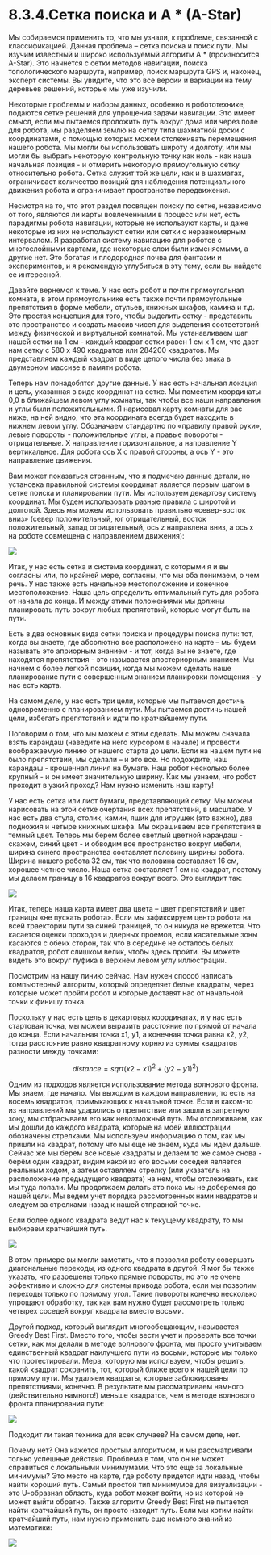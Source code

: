 # 8.3.4.Сетка поиска и A \* \(A-Star\)

  
Мы собираемся применить то, что мы узнали, к проблеме, связанной с классификацией. Данная проблема – сетка поиска и поиск пути. Мы изучим известный и широко используемый алгоритм A \* \(произносится A-Star\). Это начнется с сетки методов навигации, поиска топологического маршрута, например, поиск маршрута GPS и, наконец, эксперт системы. Вы увидите, что это все версии и вариации на тему деревьев решений, которые мы уже изучили.

  
Некоторые проблемы и наборы данных, особенно в робототехнике, подаются сетке решений для упрощения задачи навигации. Это имеет смысл, если мы пытаемся проложить путь вокруг дома или через поле для робота, мы разделяем землю на сетку типа шахматной доски с координатами, с помощью которых можем отслеживать перемещения нашего робота. Мы могли бы использовать широту и долготу, или мы могли бы выбрать некоторую контрольную точку как ноль - как наша начальная позиция - и отмерить некоторую прямоугольную сетку относительно робота. Сетка служит той же цели, как и в шахматах, ограничивает количество позиций для наблюдения потенциального движения робота и ограничивает пространство передвижения.

Несмотря на то, что этот раздел посвящен поиску по сетке, независимо от того, являются ли карты вовлеченными в процесс или нет, есть парадигмы робота навигации, которые не используют карты, и даже некоторые из них не используют сетки или сетки с неравномерным интервалом. Я разработал систему навигацию для роботов с многослойными картами, где некоторые слои были изменяемыми, а другие нет. Это богатая и плодородная почва для фантазии и экспериментов, и я рекомендую углубиться в эту тему, если вы найдете ее интересной.

Давайте вернемся к теме. У нас есть робот и почти прямоугольная комната, в этом прямоугольнике есть также почти прямоугольные препятствия в форме мебели, стульев, книжных шкафов, камина и т.д. Это простая концепция для того, чтобы выделить сетку - представить это пространство и создать массив чисел для выделения соответствий между физической и виртуальной комнатой. Мы устанавливаем шаг нашей сетки на 1 см - каждый квадрат сетки равен 1 см х 1 см, что дает нам сетку с 580 х 490 квадратов или 284200 квадратов. Мы представляем каждый квадрат в виде целого числа без знака в двумерном массиве в памяти робота.

Теперь нам понадобятся другие данные. У нас есть начальная локация и цель, указанная в виде координат на сетке. Мы поместим координаты 0,0 в ближайшем левом углу комнаты, так чтобы все наши направления и углы были положительными. Я нарисовал карту комнаты для вас ниже, на ней видно, что эта координата всегда будет находить в нижнем левом углу. Обозначаем стандартно по «правилу правой руки», левые повороты - положительные углы, а правые повороты - отрицательные. Х направление горизонтальное, а направление Y вертикальное. Для робота ось X с правой стороны, а ось Y - это направление движения.

Вам может показаться странным, что я подмечаю данные детали, но установка правильной системы координат является первым шагом в сетке поиска и планировании пути. Мы используем декартову систему координат. Мы будем использовать разные правила с широтой и долготой. Здесь мы можем использовать правильно «север-восток вниз» \(север положительный, юг отрицательный, восток положительный, запад отрицательный, ось z направлена ​​вниз, а ось x на роботе совмещена с направлением движения\):

![](../../.gitbook/assets/image%20%2813%29.png)

  
Итак, у нас есть сетка и система координат, с которыми я и вы согласны или, по крайней мере, согласны, что мы оба понимаем, о чем речь. У нас также есть начальное местоположение и конечное местоположение. Наша цель определить оптимальный путь для робота от начала до конца. И между этими положениями мы должны планировать путь вокруг любых препятствий, которые могут быть на пути.

Есть в два основных вида сетки поиска и процедуры поиска пути: тот, когда вы знаете, где абсолютно все расположено на карте – мы будем называть это априорным знанием - и тот, когда вы не знаете, где находятся препятствия - это называется апостериорным знанием. Мы начнем с более легкой позиции, когда мы можем сделать наше планирование пути с совершенным знанием планировки помещения - у нас есть карта.

На самом деле, у нас есть три цели, которые мы пытаемся достичь одновременно с планированием пути. Мы пытаемся достичь нашей цели, избегать препятствий и идти по кратчайшему пути.

Поговорим о том, что мы можем с этим сделать. Мы можем сначала взять карандаш \(наведите на него курсором в начале\) и провести воображаемую линию от нашего старта до цели. Если на нашем пути не было препятствий, мы сделали – и это все. Но подождите, наш карандаш - крошечная линия на бумаге. Наш робот несколько более крупный - и он имеет значительную ширину. Как мы узнаем, что робот проходит в узкий проход? Нам нужно изменить наш карту!

У нас есть сетка или лист бумаги, представляющий сетку. Мы можем нарисовать на этой сетке очертания всех препятствий, в масштабе. У нас есть два стула, столик, камин, ящик для игрушек \(это важно\), два подножия и четыре книжных шкафа. Мы окрашиваем все препятствия в темный цвет. Теперь мы берем более светлый цветной карандаш - скажем, синий цвет - и обводим все пространство вокруг мебели, ширина синего пространства составляет половину ширины робота. Ширина нашего робота 32 см, так что половина составляет 16 см, хорошее четное число. Наша сетка составляет 1 см на квадрат, поэтому мы делаем границу в 16 квадратов вокруг всего. Это выглядит так:

![](../../.gitbook/assets/image%20%2817%29.png)

  
Итак, теперь наша карта имеет два цвета – цвет препятствий и цвет границы «не пускать робота». Если мы зафиксируем центр робота на всей траектории пути за синей границей, то он никуда не врежется. Что касается оценки проходов и дверных проемов, если касательные зоны касаются с обеих сторон, так что в середине не осталось белых квадратов, робот слишком велик, чтобы здесь пройти. Вы можете видеть это вокруг пуфика в верхнем левом углу иллюстрации.

Посмотрим на нашу линию сейчас. Нам нужен способ написать компьютерный алгоритм, который определяет белые квадраты, через которые может пройти робот и которые доставят нас от начальной точки к финишу точка.

Поскольку у нас есть цель в декартовых координатах, и у нас есть стартовая точка, мы можем выразить расстояние по прямой от начала до конца. Если начальная точка x1, y1, а конечная точка равна x2, y2, тогда расстояние равно квадратному корню из суммы квадратов разности между точками:

$$
distance = sqrt(x2-x1)^2 + (y2-y1)^2)
$$

  
Одним из подходов является использование метода волнового фронта. Мы знаем, где начало. Мы выходим в каждом направлении, то есть на восемь квадратов, примыкающих к начальной точке. Если в каком-то из направлений мы ударились о препятствие или зашли в запретную зону, мы отбрасываем его как невозможный путь. Мы отслеживаем, как мы дошли до каждого квадрата, которые на моей иллюстрации обозначены стрелками. Мы используем информацию о том, как мы пришли на квадрат, потому что мы еще не знаем, куда мы идем дальше. Сейчас же мы берем все новые квадраты и делаем то же самое снова - берём один квадрат, видим какой из его восьми соседей является реальным ходом, а затем оставляем стрелку \(или указатель на расположение предыдущего квадрата\) на нем, чтобы отслеживать, как мы туда попали. Мы продолжаем делать это пока мы не доберемся до нашей цели. Мы ведем учет порядка рассмотренных нами квадратов и следуем за стрелками назад к нашей отправной точке.

Если более одного квадрата ведут нас к текущему квадрату, то мы выбираем кратчайший путь.

![](../../.gitbook/assets/image%20%287%29.png)

  
В этом примере вы могли заметить, что я позволил роботу совершать диагональные переходы, из одного квадрата в другой. Я мог бы также указать, что разрешены только прямые повороты, но это не очень эффективно и сложно для системы привода робота, если мы позволим переходы только по прямому угол. Такие повороты конечно несколько упрощают обработку, так как вам нужно будет рассмотреть только четырех соседей вокруг квадрата вместо восьми.

Другой подход, который выглядит многообещающим, называется Greedy Best First. Вместо того, чтобы вести учет и проверять все точки сетки, как мы делали в методе волнового фронта, мы просто учитываем единственный квадрат наилучшего пути из восьми, которые мы только что протестировали. Мера, которую мы используем, чтобы решить, какой квадрат сохранить, тот, который ближе всего к нашей цели по прямому пути. Мы удаляем квадраты, которые заблокированы препятствиями, конечно. В результате мы рассматриваем намного \(действительно намного!\) меньше квадратов, чем в методе волнового фронта планирования пути:

![](../../.gitbook/assets/image%20%2812%29.png)

  
Подходит ли такая техника для всех случаев? На самом деле, нет.

Почему нет? Она кажется простым алгоритмом, и мы рассматривали только успешные действия. Проблема в том, что он не может справиться с локальными минимумами. Что это еще за локальные минимумы? Это место на карте, где роботу придется идти назад, чтобы найти хороший путь. Самый простой тип минимумов для визуализации - это U-образная область, куда робот может войти, но из которой не может выйти обратно. Также алгоритм Greedy Best First не пытается найти кратчайший путь, он просто находит путь. Если мы хотим найти кратчайший путь, нам нужно применить еще немного знаний из математики:

![](../../.gitbook/assets/image%20%2815%29.png)



